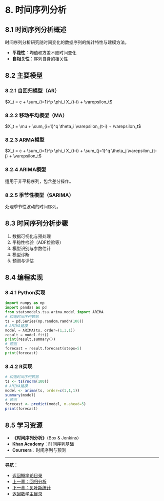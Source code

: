# 8. 时间序列分析

## 8.1 时间序列分析概述

时间序列分析研究随时间变化的数据序列的统计特性与建模方法。

- **平稳性**：均值和方差不随时间变化
- **自相关性**：序列自身的相关性

## 8.2 主要模型

### 8.2.1 自回归模型（AR）

$X_t = c + \sum_{i=1}^p \phi_i X_{t-i} + \varepsilon_t$

### 8.2.2 移动平均模型（MA）

$X_t = \mu + \sum_{i=1}^q \theta_i \varepsilon_{t-i} + \varepsilon_t$

### 8.2.3 ARMA模型

$X_t = c + \sum_{i=1}^p \phi_i X_{t-i} + \sum_{j=1}^q \theta_j \varepsilon_{t-j} + \varepsilon_t$

### 8.2.4 ARIMA模型

适用于非平稳序列，包含差分操作。

### 8.2.5 季节性模型（SARIMA）

处理季节性波动的时间序列。

## 8.3 时间序列分析步骤

1. 数据可视化与预处理
2. 平稳性检验（ADF检验等）
3. 模型识别与参数估计
4. 模型诊断
5. 预测与评估

## 8.4 编程实现

### 8.4.1 Python实现

```python
import numpy as np
import pandas as pd
from statsmodels.tsa.arima.model import ARIMA
# 构造时间序列数据
ts = pd.Series(np.random.randn(100))
# ARIMA建模
model = ARIMA(ts, order=(1,1,1))
result = model.fit()
print(result.summary())
# 预测
forecast = result.forecast(steps=5)
print(forecast)
```

### 8.4.2 R实现

```r
# 构造时间序列数据
ts <- ts(rnorm(100))
# ARIMA建模
model <- arima(ts, order=c(1,1,1))
summary(model)
# 预测
forecast <- predict(model, n.ahead=5)
print(forecast)
```

## 8.5 学习资源

- **《时间序列分析》**（Box & Jenkins）
- **Khan Academy**：时间序列基础
- **Coursera**：时间序列与预测

---
**导航：**

- [返回概率论目录](README.md)
- [上一章：回归分析](07-RegressionAnalysis.md)
- [下一章：贝叶斯统计](09-BayesianStatistics.md)
- [返回数学主目录](../README.md)
